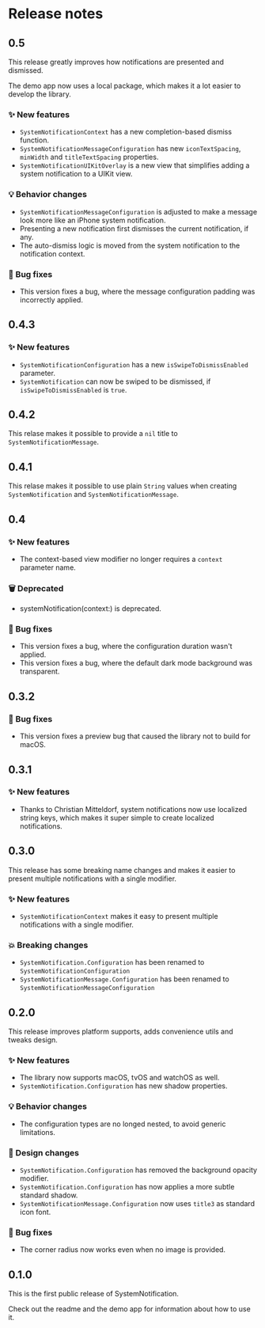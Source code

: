 # Release notes


## 0.5

This release greatly improves how notifications are presented and dismissed.

The demo app now uses a local package, which makes it a lot easier to develop the library.

### ✨ New features

* `SystemNotificationContext` has a new completion-based dismiss function.
* `SystemNotificationMessageConfiguration` has new `iconTextSpacing`, `minWidth` and `titleTextSpacing` properties.
* `SystemNotificationUIKitOverlay` is a new view that simplifies adding a system notification to a UIKit view.

### 💡 Behavior changes

* `SystemNotificationMessageConfiguration` is adjusted to make a message look more like an iPhone system notification.
* Presenting a new notification first dismisses the current notification, if any.
* The auto-dismiss logic is moved from the system notification to the notification context.   

### 🐛 Bug fixes

* This version fixes a bug, where the message configuration padding was incorrectly applied.



## 0.4.3

### ✨ New features 

* `SystemNotificationConfiguration` has a new `isSwipeToDismissEnabled` parameter.
* `SystemNotification` can now be swiped to be dismissed, if `isSwipeToDismissEnabled` is `true`. 


## 0.4.2

This relase makes it possible to provide a `nil` title to `SystemNotificationMessage`.


## 0.4.1

This relase makes it possible to use plain `String` values when creating `SystemNotification` and  `SystemNotificationMessage`.


## 0.4

### ✨ New features

* The context-based view modifier no longer requires a `context` parameter name.

### 🗑 Deprecated

* systemNotification(context:) is deprecated.

### 🐛 Bug fixes

* This version fixes a bug, where the configuration duration wasn't applied.
* This version fixes a bug, where the default dark mode background was transparent.



## 0.3.2

### 🐛 Bug fixes

* This version fixes a preview bug that caused the library not to build for macOS. 



## 0.3.1

### ✨ New features

* Thanks to Christian Mitteldorf, system notifications now use localized string keys, which makes it super simple to create localized notifications.



## 0.3.0

This release has some breaking name changes and makes it easier to present multiple notifications with a single modifier.

### ✨ New features

* `SystemNotificationContext` makes it easy to present multiple notifications with a single modifier.

### 💥 Breaking changes

* `SystemNotification.Configuration` has been renamed to `SystemNotificationConfiguration`
* `SystemNotificationMessage.Configuration` has been renamed to `SystemNotificationMessageConfiguration`



## 0.2.0

This release improves platform supports, adds convenience utils and tweaks design. 

### ✨ New features

* The library now supports macOS, tvOS and watchOS as well.
* `SystemNotification.Configuration` has new shadow properties.

### 💡 Behavior changes

* The configuration types are no longed nested, to avoid generic limitations.

### 🎨 Design changes

* `SystemNotification.Configuration` has removed the background opacity modifier.
* `SystemNotification.Configuration` has now applies a more subtle standard shadow.
* `SystemNotificationMessage.Configuration` now uses `title3` as standard icon font.

### 🐛 Bug fixes

* The corner radius now works even when no image is provided. 



## 0.1.0

This is the first public release of SystemNotification. 

Check out the readme and the demo app for information about how to use it.

